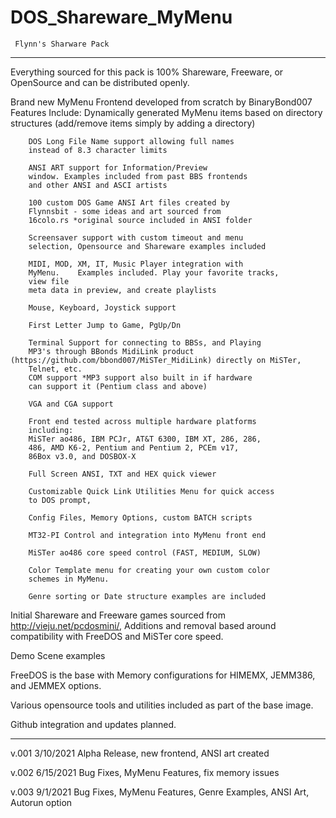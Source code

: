 # DOS_Shareware_MyMenu
     Flynn's Sharware Pack
---------------------------------
Everything sourced for this pack is 100% Shareware, Freeware, or OpenSource and can be distributed openly.

Brand new MyMenu Frontend developed from scratch by BinaryBond007
Features Include: 
        Dynamically generated MyMenu items based on 
        directory structures  (add/remove items simply by
        adding a directory)
                    
        DOS Long File Name support allowing full names 
        instead of 8.3 character limits
                    
        ANSI ART support for Information/Preview 
        window. Examples included from past BBS frontends
        and other ANSI and ASCI artists
                    
        100 custom DOS Game ANSI Art files created by 
        Flynnsbit - some ideas and art sourced from 
        16colo.rs *original source included in ANSI folder
                    
        Screensaver support with custom timeout and menu 
        selection, Opensource and Shareware examples included
                    
        MIDI, MOD, XM, IT, Music Player integration with
        MyMenu.    Examples included. Play your favorite tracks,
        view file 
        meta data in preview, and create playlists
		
        Mouse, Keyboard, Joystick support
		
        First Letter Jump to Game, PgUp/Dn
                    
        Terminal Support for connecting to BBSs, and Playing
        MP3's through BBonds MidiLink product 
	(https://github.com/bbond007/MiSTer_MidiLink) directly on MiSTer, 
        Telnet, etc.
        COM support *MP3 support also built in if hardware 
        can support it (Pentium class and above)
                    
        VGA and CGA support
                    
        Front end tested across multiple hardware platforms
        including:
        MiSTer ao486, IBM PCJr, AT&T 6300, IBM XT, 286, 286,
        486, AMD K6-2, Pentium and Pentium 2, PCEm v17, 
        86Box v3.0, and DOSBOX-X
                    
        Full Screen ANSI, TXT and HEX quick viewer
                    
        Customizable Quick Link Utilities Menu for quick access
        to DOS prompt,
 
        Config Files, Memory Options, custom BATCH scripts
                    
        MT32-PI Control and integration into MyMenu front end
                    
        MiSTer ao486 core speed control (FAST, MEDIUM, SLOW)
                    
        Color Template menu for creating your own custom color 
        schemes in MyMenu.
                    
        Genre sorting or Date structure examples are included
                                
Initial Shareware and Freeware games sourced from
http://vieju.net/pcdosmini/, Additions and removal based around 
compatibility with FreeDOS and MiSTer core speed.

Demo Scene examples
 
FreeDOS is the base with Memory configurations for HIMEMX, 
JEMM386, and JEMMEX options.

Various opensource tools and utilities included as part of 
the base image.

Github integration and updates planned.

------------------------------------
v.001 3/10/2021 Alpha Release, new frontend, ANSI art created

v.002 6/15/2021 Bug Fixes, MyMenu Features, fix memory issues

v.003 9/1/2021 Bug Fixes, MyMenu Features, Genre Examples, ANSI Art, Autorun option
